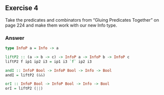 ## Exercise 4
Take the predicates and combinators from “Gluing Predicates Together” on page 224 and make them work with our new Info type.

### Answer

```haskell
type InfoP a = Info -> a

liftP2 :: (a -> b -> c) -> InfoP a -> InfoP b -> InfoP c
liftP2 f ip1 ip2 i3 = ip1 i3 `f` ip2 i3

andI :: InfoP Bool -> InfoP Bool -> Info -> Bool
andI = liftP2 (&&)

orI :: InfoP Bool -> InfoP Bool -> Info -> Bool
orI = liftP2 (||)
```